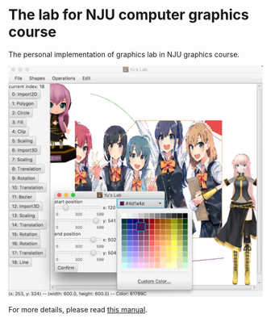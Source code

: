 # The lab for NJU computer graphics course

The personal implementation of graphics lab in NJU graphics course.

![effects](src/resources/1.png)

For more details, please read [this manual](./manual.pdf).